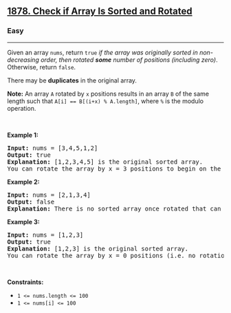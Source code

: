 <h2><a href="https://leetcode.com/problems/check-if-array-is-sorted-and-rotated">1878. Check if Array Is Sorted and Rotated</a></h2><h3>Easy</h3><hr><p>Given an array <code>nums</code>, return <code>true</code><em> if the array was originally sorted in non-decreasing order, then rotated <strong>some</strong> number of positions (including zero)</em>. Otherwise, return <code>false</code>.</p>

<p>There may be <strong>duplicates</strong> in the original array.</p>

<p><strong>Note:</strong> An array <code>A</code> rotated by <code>x</code> positions results in an array <code>B</code> of the same length such that <code>A[i] == B[(i+x) % A.length]</code>, where <code>%</code> is the modulo operation.</p>

<p>&nbsp;</p>
<p><strong class="example">Example 1:</strong></p>

<pre>
<strong>Input:</strong> nums = [3,4,5,1,2]
<strong>Output:</strong> true
<strong>Explanation:</strong> [1,2,3,4,5] is the original sorted array.
You can rotate the array by x = 3 positions to begin on the the element of value 3: [3,4,5,1,2].
</pre>

<p><strong class="example">Example 2:</strong></p>

<pre>
<strong>Input:</strong> nums = [2,1,3,4]
<strong>Output:</strong> false
<strong>Explanation:</strong> There is no sorted array once rotated that can make nums.
</pre>

<p><strong class="example">Example 3:</strong></p>

<pre>
<strong>Input:</strong> nums = [1,2,3]
<strong>Output:</strong> true
<strong>Explanation:</strong> [1,2,3] is the original sorted array.
You can rotate the array by x = 0 positions (i.e. no rotation) to make nums.
</pre>

<p>&nbsp;</p>
<p><strong>Constraints:</strong></p>

<ul>
	<li><code>1 &lt;= nums.length &lt;= 100</code></li>
	<li><code>1 &lt;= nums[i] &lt;= 100</code></li>
</ul>
